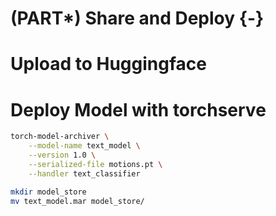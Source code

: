 # (PART\*) Share and Deploy {-}

# Upload to Huggingface
# Deploy Model with torchserve


```bash
torch-model-archiver \
    --model-name text_model \
    --version 1.0 \
    --serialized-file motions.pt \
    --handler text_classifier

mkdir model_store
mv text_model.mar model_store/
```
